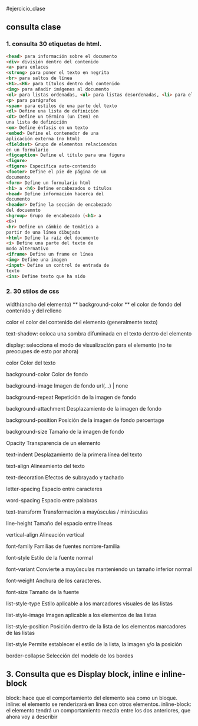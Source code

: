 #ejercicio_clase


## consulta clase

### 1.  consulta 30 etiquetas  de html.

``` html <body> para el contenido 
<head> para información sobre el documento
<div> división dentro del contenido
<a> para enlaces
<strong> para poner el texto en negrita
<br> para saltos de línea
<H1>…<H6> para títulos dentro del contenido
<img> para añadir imágenes al documento
<ol> para listas ordenadas, <ul> para listas desordenadas, <li> para elementos dentro de la lista
<p> para parágrafos
<span> para estilos de una parte del texto
<dl> Define una lista de definición
<dt> Define un término (un ítem) en
una lista de definición
<em> Define énfasis en un texto
<embed> Define el contenedor de una
aplicación externa (no html)
<fieldset> Grupo de elementos relacionados
en un formulario
<figcaption> Define el título para una figura
<figure>
<figure> Especifica auto-contenido
<footer> Define el pie de página de un
documento
<form> Define un formulario html
<h1> a <h6> Define encabezados o títulos
<head> Define información hacerca del
documento
<header> Define la sección de encabezado
del docuemnto
<hgroup> Grupo de encabezado (<h1> a
<6>)
<hr> Define un cámbio de temática a
partir de una línea dibujada
<html> Define la raíz del documento
<i> Define una parte del texto de
modo alternativo
<iframe> Define un frame en línea
<img> Define una imagen
<input> Define un control de entrada de
texto
<ins> Define texto que ha sido 
```

### 2. 30 stilos de css
width(ancho del elemento)
** background-color **  el color de fondo del contenido y del relleno

color el color del contenido del elemento (generalmente texto)

text-shadow: coloca una sombra difuminada en el texto dentro del elemento

display: selecciona el modo de visualización para el elemento (no te preocupes de esto por ahora)

color	Color del texto

background-color	Color de fondo	

background-image	Imagen de fondo	url(…) | none

background-repeat	Repetición de la imagen de fondo	

background-attachment	Desplazamiento de la imagen de fondo

background-position	Posición de la imagen de fondo	percentage 

background-size	Tamaño de la imagen de fondo	

Opacity	Transparencia de un elemento

text-indent	Desplazamiento de la primera línea del texto	

text-align	Alineamiento del texto	

text-decoration	Efectos de subrayado y tachado	

letter-spacing	Espacio entre caracteres	

word-spacing	Espacio entre palabras	

text-transform	Transformación a mayúsculas / minúsculas	

line-height	Tamaño del espacio entre líneas	

vertical-align	Alineación vertical	

font-family	Familias de fuentes	nombre-familia

font-style	Estilo de la fuente	normal 

font-variant	Convierte a mayúsculas manteniendo un tamaño inferior	normal

font-weight	Anchura de los caracteres. 

font-size	Tamaño de la fuente

list-style-type	Estilo aplicable a los marcadores visuales de las listas

list-style-image	Imagen aplicable a los elementos de las listas	

list-style-position	Posición dentro de la lista de los elementos marcadores de las listas

list-style	Permite establecer el estilo de la lista, la imagen y/o la posición

border-collapse	Selección del modelo de los bordes



## 3. Consulta que es Display block, inline e inline-block
 block: hace que el comportamiento del elemento sea como un bloque. inline: el elemento se renderizará en línea con otros elementos. inline-block: el elemento tendrá un comportamiento mezcla entre los dos anteriores, que ahora voy a describir

 
